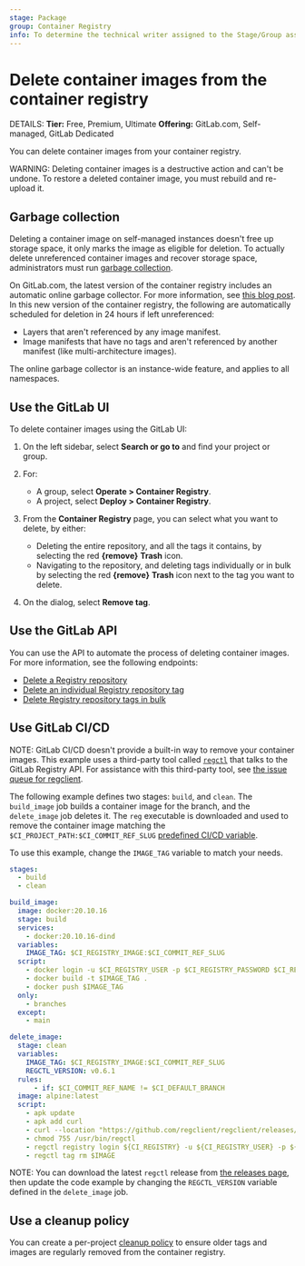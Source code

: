 ```yaml
---
stage: Package
group: Container Registry
info: To determine the technical writer assigned to the Stage/Group associated with this page, see https://handbook.gitlab.com/handbook/product/ux/technical-writing/#assignments
---
```


# Delete container images from the container registry

DETAILS:
**Tier:** Free, Premium, Ultimate
**Offering:** GitLab.com, Self-managed, GitLab Dedicated

You can delete container images from your container registry.

WARNING:
Deleting container images is a destructive action and can't be undone. To restore
a deleted container image, you must rebuild and re-upload it.

## Garbage collection

Deleting a container image on self-managed instances doesn't free up storage space, it only marks the image
as eligible for deletion. To actually delete unreferenced container images and recover storage space, administrators
must run [garbage collection](../../../administration/packages/container_registry.md#container-registry-garbage-collection).

On GitLab.com, the latest version of the container registry includes an automatic online garbage
collector. For more information, see [this blog post](https://about.gitlab.com/blog/2021/10/25/gitlab-com-container-registry-update/).
In this new version of the container registry, the following are automatically scheduled
for deletion in 24 hours if left unreferenced:

- Layers that aren't referenced by any image manifest.
- Image manifests that have no tags and aren't referenced by another manifest (like multi-architecture images).

The online garbage collector is an instance-wide feature, and applies to all namespaces.

## Use the GitLab UI

To delete container images using the GitLab UI:

1. On the left sidebar, select **Search or go to** and find your project or group.
1. For:
   - A group, select **Operate > Container Registry**.
   - A project, select **Deploy > Container Registry**.
1. From the **Container Registry** page, you can select what you want to delete,
   by either:

   - Deleting the entire repository, and all the tags it contains, by selecting
     the red **{remove}** **Trash** icon.
   - Navigating to the repository, and deleting tags individually or in bulk
     by selecting the red **{remove}** **Trash** icon next to the tag you want
     to delete.

1. On the dialog, select **Remove tag**.

## Use the GitLab API

You can use the API to automate the process of deleting container images. For more
information, see the following endpoints:

- [Delete a Registry repository](../../../api/container_registry.md#delete-registry-repository)
- [Delete an individual Registry repository tag](../../../api/container_registry.md#delete-a-registry-repository-tag)
- [Delete Registry repository tags in bulk](../../../api/container_registry.md#delete-registry-repository-tags-in-bulk)

## Use GitLab CI/CD

NOTE:
GitLab CI/CD doesn't provide a built-in way to remove your container images. This example uses a
third-party tool called [`regctl`](https://github.com/regclient/regclient) that talks to the GitLab Registry API.
For assistance with this third-party tool, see [the issue queue for regclient](https://github.com/regclient/regclient/issues).

The following example defines two stages: `build`, and `clean`. The `build_image` job builds a container
image for the branch, and the `delete_image` job deletes it. The `reg` executable is downloaded and used to
remove the container image matching the `$CI_PROJECT_PATH:$CI_COMMIT_REF_SLUG`
[predefined CI/CD variable](../../../ci/variables/predefined_variables.md).

To use this example, change the `IMAGE_TAG` variable to match your needs.

```yaml
stages:
  - build
  - clean

build_image:
  image: docker:20.10.16
  stage: build
  services:
    - docker:20.10.16-dind
  variables:
    IMAGE_TAG: $CI_REGISTRY_IMAGE:$CI_COMMIT_REF_SLUG
  script:
    - docker login -u $CI_REGISTRY_USER -p $CI_REGISTRY_PASSWORD $CI_REGISTRY
    - docker build -t $IMAGE_TAG .
    - docker push $IMAGE_TAG
  only:
    - branches
  except:
    - main

delete_image:
  stage: clean
  variables:
    IMAGE_TAG: $CI_REGISTRY_IMAGE:$CI_COMMIT_REF_SLUG
    REGCTL_VERSION: v0.6.1
  rules:
      - if: $CI_COMMIT_REF_NAME != $CI_DEFAULT_BRANCH
  image: alpine:latest
  script:
    - apk update
    - apk add curl
    - curl --location "https://github.com/regclient/regclient/releases/download/${REGCTL_VERSION}/regctl-linux-amd64" > /usr/bin/regctl
    - chmod 755 /usr/bin/regctl
    - regctl registry login ${CI_REGISTRY} -u ${CI_REGISTRY_USER} -p ${CI_REGISTRY_PASSWORD}
    - regctl tag rm $IMAGE
```

NOTE:
You can download the latest `regctl` release from [the releases page](https://github.com/regclient/regclient/releasess), then update
the code example by changing the `REGCTL_VERSION` variable defined in the `delete_image` job.

## Use a cleanup policy

You can create a per-project [cleanup policy](reduce_container_registry_storage.md#cleanup-policy) to ensure older tags and
images are regularly removed from the container registry.
